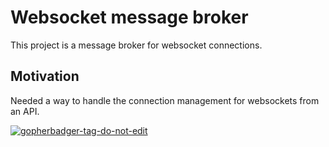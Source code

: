 # Websocket message broker
This project is a message broker for websocket connections.

## Motivation
Needed a way to handle the connection management for websockets from an API.

<a href='https://github.com/jpoles1/gopherbadger' target='_blank'>![gopherbadger-tag-do-not-edit](https://img.shields.io/badge/Go%20Coverage-61%25-brightgreen.svg?longCache=true&style=flat)</a>
